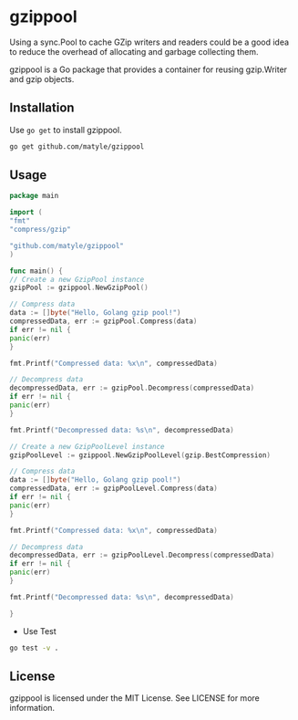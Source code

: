 # gzippool

Using a sync.Pool to cache GZip writers and readers could be a good idea to reduce the overhead of allocating and garbage collecting them.

gzippool is a Go package that provides a container for reusing gzip.Writer and gzip objects.

## Installation

Use `go get` to install gzippool.

```bash
go get github.com/matyle/gzippool
```

## Usage

```go
package main

import (
"fmt"
"compress/gzip"

"github.com/matyle/gzippool"
)

func main() {
// Create a new GzipPool instance
gzipPool := gzippool.NewGzipPool()

// Compress data
data := []byte("Hello, Golang gzip pool!")
compressedData, err := gzipPool.Compress(data)
if err != nil {
panic(err)
}

fmt.Printf("Compressed data: %x\n", compressedData)

// Decompress data
decompressedData, err := gzipPool.Decompress(compressedData)
if err != nil {
panic(err)
}

fmt.Printf("Decompressed data: %s\n", decompressedData)

// Create a new GzipPoolLevel instance
gzipPoolLevel := gzippool.NewGzipPoolLevel(gzip.BestCompression)

// Compress data
data := []byte("Hello, Golang gzip pool!")
compressedData, err := gzipPoolLevel.Compress(data)
if err != nil {
panic(err)
}

fmt.Printf("Compressed data: %x\n", compressedData)

// Decompress data
decompressedData, err := gzipPoolLevel.Decompress(compressedData)
if err != nil {
panic(err)
}

fmt.Printf("Decompressed data: %s\n", decompressedData)

}
```

- Use Test

```bash
go test -v .
```

## License

gzippool is licensed under the MIT License. See LICENSE for more information.
